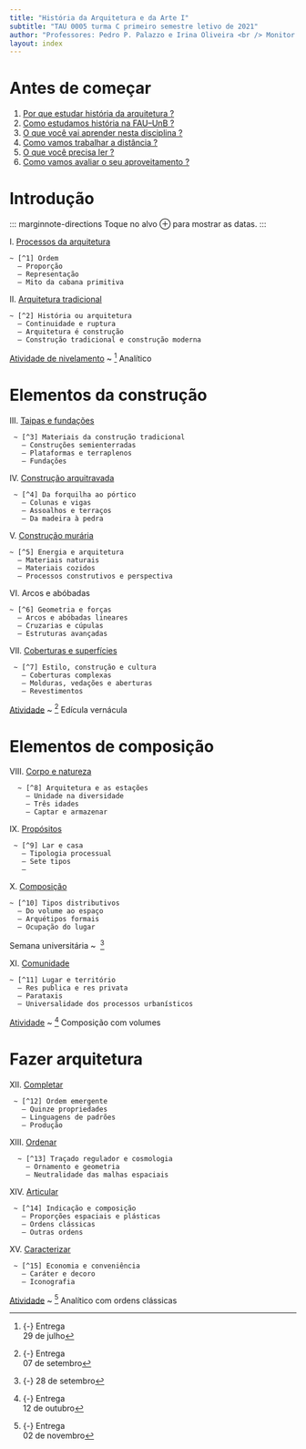 ```yaml
---
title: "História da Arquitetura e da Arte I"
subtitle: "TAU 0005 turma C primeiro semestre letivo de 2021"
author: "Professores: Pedro P. Palazzo e Irina Oliveira <br /> Monitor: a definir"
layout: index
---
```


# Antes de começar #

1. [Por que estudar história da arquitetura ?](_plano/por-que-historia.md) <!--_,-->
2. [Como estudamos história na FAU–UnB ?](_plano/sobre-disciplina.md) <!--_,-->
3. [O que você vai aprender nesta disciplina ?](_plano/objetivos.md) <!--_,-->
4. [Como vamos trabalhar a distância ?](_plano/metodologia.md) <!--_,-->
5. [O que você precisa ler ?](_plano/bibliografia.md) <!--_,-->
6. [Como vamos avaliar o seu aproveitamento ?](_plano/avalia.md) <!--_,-->

# Introdução #

::: marginnote-directions
Toque no alvo ⊕ para mostrar as datas.
:::

I.  [Processos da arquitetura](_aula/02-processos.md)

    ~ [^1] Ordem
      — Proporção
      — Representação
      — Mito da cabana primitiva

II. [Arquitetura tradicional](_aula/01-arqtrad.md)

    ~ [^2] História ou arquitetura
      — Continuidade e ruptura
      — Arquitetura é construção
      — Construção tradicional e construção moderna

[Atividade de nivelamento](_trab/rodape.md) <!--_,-->
~ [^a1] Analítico

# Elementos da construção #

III. [Taipas e fundações](_aula/03-taipa.md)

     ~ [^3] Materiais da construção tradicional
       — Construções semienterradas
       — Plataformas e terraplenos
       — Fundações

IV.  [Construção arquitravada](_aula/04-arquitravada.md)

     ~ [^4] Da forquilha ao pórtico
       — Colunas e vigas
       — Assoalhos e terraços
       — Da madeira à pedra

V.  [Construção murária](_aula/05-muraria.md)

    ~ [^5] Energia e arquitetura
      — Materiais naturais
      — Materiais cozidos
      — Processos construtivos e perspectiva

VI. Arcos e abóbadas

    ~ [^6] Geometria e forças
      — Arcos e abóbadas lineares
      — Cruzarias e cúpulas
      — Estruturas avançadas

VII. [Coberturas e superfícies](_aula/07-coberturas.md)

     ~ [^7] Estilo, construção e cultura
       — Coberturas complexas
       — Molduras, vedações e aberturas
       — Revestimentos

[Atividade](_trab/vernacular.md) <!--_,-->
~ [^a2] Edícula vernácula

# Elementos de composição #

VIII. [Corpo e natureza](_aula/08-corpo-natureza.md)

      ~ [^8] Arquitetura e as estações
        — Unidade na diversidade
        — Três idades
        — Captar e armazenar

IX.  [Propósitos](_aula/09-propositos.md)

     ~ [^9] Lar e casa
       — Tipologia processual
       — Sete tipos
       — 

X.  [Composição](_aula/10-composicao.md)

    ~ [^10] Tipos distributivos
      — Do volume ao espaço
      — Arquétipos formais
      — Ocupação do lugar

Semana universitária
~  [^se]

XI. [Comunidade](_aula/11-comunidade.md)

    ~ [^11] Lugar e território
      — Res publica e res privata
      — Parataxis
      — Universalidade dos processos urbanísticos

[Atividade](_trab/quincunx.md) <!--_,-->
~ [^a3] Composição com volumes

# Fazer arquitetura #

XII. [Completar](_aula/12-completar.md)

     ~ [^12] Ordem emergente
       — Quinze propriedades
       — Linguagens de padrões
       — Produção

XIII. [Ordenar](_aula/13-ordenar.md)

      ~ [^13] Traçado regulador e cosmologia
        — Ornamento e geometria
        — Neutralidade das malhas espaciais

XIV. [Articular](_aula/14-articular.md)

     ~ [^14] Indicação e composição
       — Proporções espaciais e plásticas
       — Ordens clássicas
       — Outras ordens

XV.  [Caracterizar](_aula/15-caracterizar.md)

     ~ [^15] Economia e conveniência
       — Caráter e decoro
       — Iconografia

<!--
   -XVI. [Proporcionar](_aula/16-proporcionar.md)
   -
   -     ~ [^16] Proporções como instrumento da construção
   -       — Proporções fixas e dinâmicas
   -->

[Atividade](_trab/analitico.md) <!--_,-->
~ [^a4] Analítico com ordens clássicas


[^1]: {-} 20 de julho

[^2]: {-} 27 de julho

[^a1]: {-} Entrega  
     29 de julho

[^3]: {-} 03 de agosto

[^4]: {-} 10 de agosto

[^5]: {-} 17 de agosto

[^6]: {-} 24 de agosto

[^7]: {-} 31 de agosto

[^a2]: {-} Entrega  
     07 de setembro

[^8]: {-} 09 de setembro

[^9]: {-} 14 de setembro

[^10]: {-} 21 de setembro

<!-- Semana universitária -->

[^se]: {-} 28 de setembro

[^11]: {-} 05 de outubro

[^a3]: {-} Entrega  
     12 de outubro

[^12]: {-} 14 de outubro

[^13]: {-} 19 de outubro

[^14]: {-} 26 de outubro

[^15]: {-} 04 de novembro

<!--[^16]: {-} 09 de novembro-->

[^a4]: {-} Entrega  
     02 de novembro

